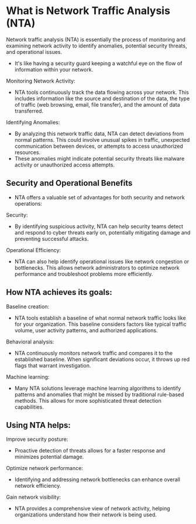 # What is Network Traffic Analysis (NTA)

Network traffic analysis (NTA) is essentially the process of monitoring and examining network activity to identify anomalies, potential security threats, and operational issues. 
* It's like having a security guard keeping a watchful eye on the flow of information within your network.

Monitoring Network Activity:
* NTA tools continuously track the data flowing across your network. This includes information like the source and destination of the data, the type of traffic (web browsing, email, file transfer), and the amount of data transferred.

Identifying Anomalies: 
* By analyzing this network traffic data, NTA can detect deviations from normal patterns. This could involve unusual spikes in traffic, unexpected communication between devices, or attempts to access unauthorized resources. 
* These anomalies might indicate potential security threats like malware activity or unauthorized access attempts.

## Security and Operational Benefits
* NTA offers a valuable set of advantages for both security and network operations:

Security: 
* By identifying suspicious activity, NTA can help security teams detect and respond to cyber threats early on, potentially mitigating damage and preventing successful attacks.

Operational Efficiency: 
* NTA can also help identify operational issues like network congestion or bottlenecks. This allows network administrators to optimize network performance and troubleshoot problems more efficiently.

## How NTA achieves its goals:

Baseline creation: 
* NTA tools establish a baseline of what normal network traffic looks like for your organization. This baseline considers factors like typical traffic volume, user activity patterns, and authorized applications.

Behavioral analysis: 
* NTA continuously monitors network traffic and compares it to the established baseline. When significant deviations occur, it throws up red flags that warrant investigation.

Machine learning:
* Many NTA solutions leverage machine learning algorithms to identify patterns and anomalies that might be missed by traditional rule-based methods. This allows for more sophisticated threat detection capabilities.

## Using NTA helps:

Improve security posture: 
* Proactive detection of threats allows for a faster response and minimizes potential damage.

Optimize network performance: 
* Identifying and addressing network bottlenecks can enhance overall network efficiency.

Gain network visibility: 
* NTA provides a comprehensive view of network activity, helping organizations understand how their network is being used.